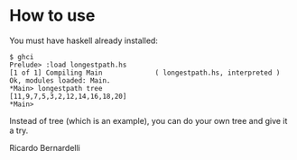 How to use
=

You must have haskell already installed:

    $ ghci
    Prelude> :load longestpath.hs
    [1 of 1] Compiling Main             ( longestpath.hs, interpreted )
    Ok, modules loaded: Main.
    *Main> longestpath tree
    [11,9,7,5,3,2,12,14,16,18,20]
    *Main>

Instead of tree (which is an example), you can do your own tree and give it a try.

Ricardo Bernardelli
